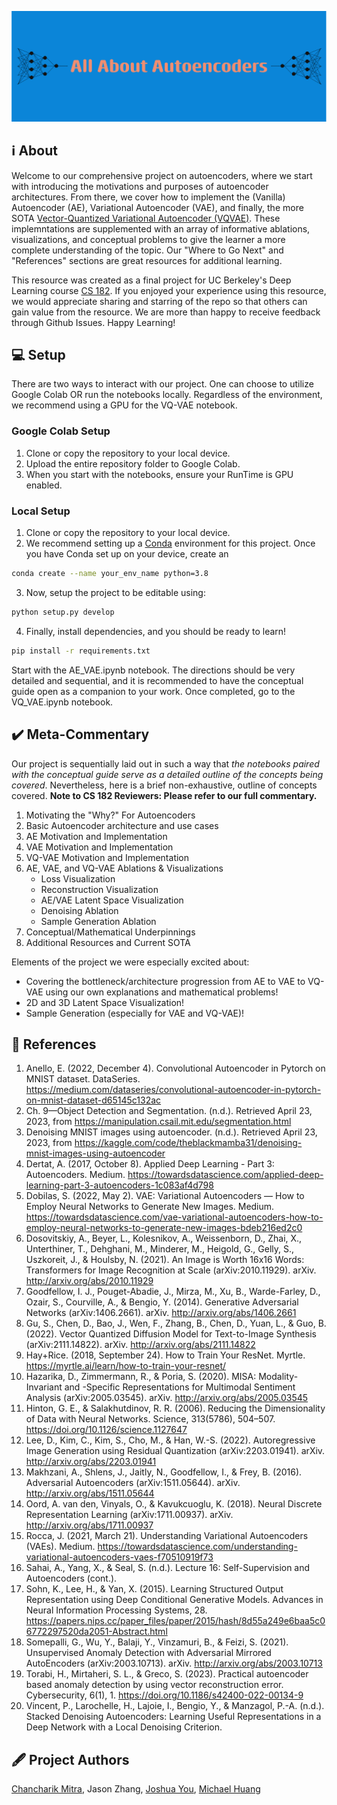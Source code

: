 ![Banner](banner.png)

## ℹ️ About

Welcome to our comprehensive project on autoencoders, where we start with introducing the motivations and purposes of autoencoder architectures. From there, we cover how to implement the (Vanilla) Autoencoder (AE), Variational Autoencoder (VAE), and finally, the more SOTA [Vector-Quantized Variational Autoencoder (VQVAE)](https://arxiv.org/pdf/1711.00937.pdf). These implemntations are supplemented with an array of informative ablations, visualizations, and conceptual problems to give the learner a more complete understanding of the topic. Our "Where to Go Next" and "References" sections are great resources for additional learning. 

This resource was created as a final project for UC Berkeley's Deep Learning course [CS 182](https://inst.eecs.berkeley.edu/~cs182/). If you enjoyed your experience using this resource, we would appreciate sharing and starring of the repo so that others can gain value from the resource. We are more than happy to receive feedback through Github Issues. Happy Learning!

## 💻 Setup

There are two ways to interact with our project. One can choose to utilize Google Colab OR run the notebooks locally. Regardless of the environment, we recommend using a GPU for the VQ-VAE notebook.

### Google Colab Setup
1. Clone or copy the repository to your local device.
2. Upload the entire repository folder to Google Colab.
3. When you start with the notebooks, ensure your RunTime is GPU enabled.

### Local Setup

1. Clone or copy the repository to your local device.
2. We recommend setting up a [Conda](https://conda.io/projects/conda/en/latest/user-guide/install/index.html) environment for this project. Once you have Conda set up on your device, create an 
```bash
conda create --name your_env_name python=3.8
```
3. Now, setup the project to be editable using:
```bash
python setup.py develop
```
4. Finally, install dependencies, and you should be ready to learn!
```bash
pip install -r requirements.txt
```

Start with the AE_VAE.ipynb notebook. The directions should be very detailed and sequential, and it is recommended to have the conceptual guide open as a companion to your work. Once completed, go to the VQ_VAE.ipynb notebook.

## ✔️ Meta-Commentary

Our project is sequentially laid out in such a way that *the notebooks paired with the conceptual guide serve as a detailed outline of the concepts being covered*. Nevertheless, here is a brief non-exhaustive, outline of concepts covered. **Note to CS 182 Reviewers: Please refer to our full commentary.**

1. Motivating the "Why?" For Autoencoders
2. Basic Autoencoder architecture and use cases
3. AE Motivation and Implementation
4. VAE Motivation and Implementation
5. VQ-VAE Motivation and Implementation
6. AE, VAE, and VQ-VAE Ablations & Visualizations
    - Loss Visualization
    - Reconstruction Visualization
    - AE/VAE Latent Space Visualization
    - Denoising Ablation
    - Sample Generation Ablation
7. Conceptual/Mathematical Underpinnings
8. Additional Resources and Current SOTA

Elements of the project we were especially excited about:

* Covering the bottleneck/architecture progression from AE to VAE to VQ-VAE using our own explanations and mathematical problems!
* 2D and 3D Latent Space Visualization!
* Sample Generation (especially for VAE and VQ-VAE)!

## 📖 References

1. Anello, E. (2022, December 4). Convolutional Autoencoder in Pytorch on MNIST dataset. DataSeries. https://medium.com/dataseries/convolutional-autoencoder-in-pytorch-on-mnist-dataset-d65145c132ac
2. Ch. 9—Object Detection and Segmentation. (n.d.). Retrieved April 23, 2023, from https://manipulation.csail.mit.edu/segmentation.html
3. Denoising MNIST images using autoencoder. (n.d.). Retrieved April 23, 2023, from https://kaggle.com/code/theblackmamba31/denoising-mnist-images-using-autoencoder
4. Dertat, A. (2017, October 8). Applied Deep Learning - Part 3: Autoencoders. Medium. https://towardsdatascience.com/applied-deep-learning-part-3-autoencoders-1c083af4d798
5. Dobilas, S. (2022, May 2). VAE: Variational Autoencoders — How to Employ Neural Networks to Generate New Images. Medium. https://towardsdatascience.com/vae-variational-autoencoders-how-to-employ-neural-networks-to-generate-new-images-bdeb216ed2c0
6. Dosovitskiy, A., Beyer, L., Kolesnikov, A., Weissenborn, D., Zhai, X., Unterthiner, T., Dehghani, M., Minderer, M., Heigold, G., Gelly, S., Uszkoreit, J., & Houlsby, N. (2021). An Image is Worth 16x16 Words: Transformers for Image Recognition at Scale (arXiv:2010.11929). arXiv. http://arxiv.org/abs/2010.11929
7. Goodfellow, I. J., Pouget-Abadie, J., Mirza, M., Xu, B., Warde-Farley, D., Ozair, S., Courville, A., & Bengio, Y. (2014). Generative Adversarial Networks (arXiv:1406.2661). arXiv. http://arxiv.org/abs/1406.2661
8. Gu, S., Chen, D., Bao, J., Wen, F., Zhang, B., Chen, D., Yuan, L., & Guo, B. (2022). Vector Quantized Diffusion Model for Text-to-Image Synthesis (arXiv:2111.14822). arXiv. http://arxiv.org/abs/2111.14822
9. Hay+Rice. (2018, September 24). How to Train Your ResNet. Myrtle. https://myrtle.ai/learn/how-to-train-your-resnet/
10. Hazarika, D., Zimmermann, R., & Poria, S. (2020). MISA: Modality-Invariant and -Specific Representations for Multimodal Sentiment Analysis (arXiv:2005.03545). arXiv. http://arxiv.org/abs/2005.03545
11. Hinton, G. E., & Salakhutdinov, R. R. (2006). Reducing the Dimensionality of Data with Neural Networks. Science, 313(5786), 504–507. https://doi.org/10.1126/science.1127647
12. Lee, D., Kim, C., Kim, S., Cho, M., & Han, W.-S. (2022). Autoregressive Image Generation using Residual Quantization (arXiv:2203.01941). arXiv. http://arxiv.org/abs/2203.01941
13. Makhzani, A., Shlens, J., Jaitly, N., Goodfellow, I., & Frey, B. (2016). Adversarial Autoencoders (arXiv:1511.05644). arXiv. http://arxiv.org/abs/1511.05644
14. Oord, A. van den, Vinyals, O., & Kavukcuoglu, K. (2018). Neural Discrete Representation Learning (arXiv:1711.00937). arXiv. http://arxiv.org/abs/1711.00937
15. Rocca, J. (2021, March 21). Understanding Variational Autoencoders (VAEs). Medium. https://towardsdatascience.com/understanding-variational-autoencoders-vaes-f70510919f73
16. Sahai, A., Yang, X., & Seal, S. (n.d.). Lecture 16: Self-Supervision and Autoencoders (cont.).
17. Sohn, K., Lee, H., & Yan, X. (2015). Learning Structured Output Representation using Deep Conditional Generative Models. Advances in Neural Information Processing Systems, 28. https://papers.nips.cc/paper_files/paper/2015/hash/8d55a249e6baa5c06772297520da2051-Abstract.html
18. Somepalli, G., Wu, Y., Balaji, Y., Vinzamuri, B., & Feizi, S. (2021). Unsupervised Anomaly Detection with Adversarial Mirrored AutoEncoders (arXiv:2003.10713). arXiv. http://arxiv.org/abs/2003.10713
19. Torabi, H., Mirtaheri, S. L., & Greco, S. (2023). Practical autoencoder based anomaly detection by using vector reconstruction error. Cybersecurity, 6(1), 1. https://doi.org/10.1186/s42400-022-00134-9
20. Vincent, P., Larochelle, H., Lajoie, I., Bengio, Y., & Manzagol, P.-A. (n.d.). Stacked Denoising Autoencoders: Learning Useful Representations in a Deep Network with a Local Denoising Criterion.


## 🖋️ Project Authors

[Chancharik Mitra](https://www.linkedin.com/in/chancharik-m-151756178/), Jason Zhang, [Joshua You](https://www.linkedin.com/in/joshua-you-1ba9ab1b3/), [Michael Huang](https://www.linkedin.com/in/themichaelhuang/)
